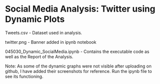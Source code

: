 # Social Media Analysis: Twitter using Dynamic Plots

Tweets.csv - Dataset used in analysis.

twitter.png - Banner added in ipynb notebook

045030_Dynamic_SocialMedia.ipynb - Contains the executable code as well as the Report of the Analysis.

Note: As some of the dynamic graphs were not visible after uploading on github, I have added their screenshots for reference. Run the ipynb file to see its functioning.
